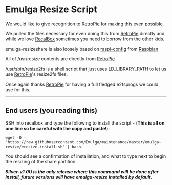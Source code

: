 # Emulga Resize Script
We would like to give recognition to [RetroPie](https://retropie.org.uk/) for making this even possible.

We pulled the files necessary for even doing this from [RetroPie](https://retropie.org.uk/) directly and while we love [RecalBox](https://www.recalbox.com/) sometimes you need to borrow from the other kids.

emulga-resizeshare is also loosely based on [raspi-config](https://github.com/asb/raspi-config/blob/master/raspi-config) from [Raspbian](https://www.raspberrypi.org/documentation/raspbian/)

All of /usr/resize contents are directly from [RetroPie](https://retropie.org.uk/)

/usr/sbin/resize2fs is a shell script that just uses LD_LIBRARY_PATH to let us use [RetroPie](https://retropie.org.uk/)'s resize2fs files.

Once again thanks [RetroPie](https://retropie.org.uk/) for having a full fledged e2fsprogs we could use for this.

--------------------------------------------------------------------------------------------------------------------------------

## End users (you reading this)

SSH into recalbox and type the following to install the script - (**This is all on one line so be careful with the copy and paste!**):

`wget -O - "https://raw.githubusercontent.com/Emulga/maintenance/master/emulga-resize/eresize-install.sh" | bash`

You should see a confirmation of installation, and what to type next to begin the resizing of the share partition.

_**Silver-v1.0U is the only release where this command will be done after install, future versions will have emulga-resize installed by default.**_
